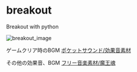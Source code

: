 # breakout
Breakout with python

![breakout_image](https://user-images.githubusercontent.com/61465092/75628875-6582c800-5c20-11ea-89ae-bc1a278eddbb.png)


ゲームクリア時のBGM
<a href="https://pocket-se.info/">ポケットサウンド/効果音素材</a>

その他の効果音、BGM
<a href="" title="フリー音楽素材/魔王魂" target="_blank">フリー音楽素材/魔王魂</a>
